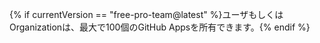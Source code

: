 {% if currentVersion == "free-pro-team@latest" %}ユーザもしくはOrganizationは、最大で100個のGitHub Appsを所有できます。{% endif %}
